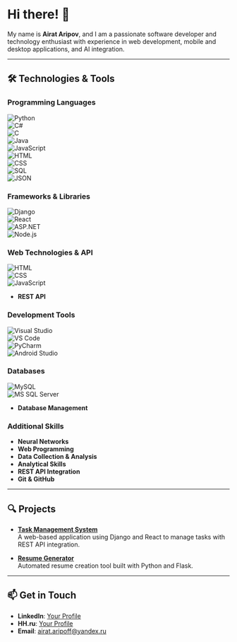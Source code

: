 # Hi there! 👋  
My name is **Airat Aripov**, and I am a passionate software developer and technology enthusiast with experience in web development, mobile and desktop applications, and AI integration.  

---

## 🛠️ Technologies & Tools  

### Programming Languages  
![Python](https://img.shields.io/badge/-Python-3776AB?style=flat-square&logo=python&logoColor=white)  
![C#](https://img.shields.io/badge/-C%23-239120?style=flat-square&logo=csharp&logoColor=white)  
![C](https://img.shields.io/badge/-C-A8B9CC?style=flat-square&logo=c&logoColor=black)  
![Java](https://img.shields.io/badge/-Java-007396?style=flat-square&logo=java&logoColor=white)  
![JavaScript](https://img.shields.io/badge/-JavaScript-F7DF1E?style=flat-square&logo=javascript&logoColor=black)  
![HTML](https://img.shields.io/badge/-HTML-E34F26?style=flat-square&logo=html5&logoColor=white)  
![CSS](https://img.shields.io/badge/-CSS-1572B6?style=flat-square&logo=css3&logoColor=white)  
![SQL](https://img.shields.io/badge/-SQL-CC2927?style=flat-square&logo=microsoftsqlserver&logoColor=white)  
![JSON](https://img.shields.io/badge/-JSON-000000?style=flat-square&logo=json&logoColor=white)  

### Frameworks & Libraries  
![Django](https://img.shields.io/badge/-Django-092E20?style=flat-square&logo=django&logoColor=white)  
![React](https://img.shields.io/badge/-React-61DAFB?style=flat-square&logo=react&logoColor=black)  
![ASP.NET](https://img.shields.io/badge/-ASP.NET-512BD4?style=flat-square&logo=dotnet&logoColor=white)  
![Node.js](https://img.shields.io/badge/-Node.js-339933?style=flat-square&logo=nodedotjs&logoColor=white)  

### Web Technologies & API  
![HTML](https://img.shields.io/badge/-HTML-E34F26?style=flat-square&logo=html5&logoColor=white)  
![CSS](https://img.shields.io/badge/-CSS-1572B6?style=flat-square&logo=css3&logoColor=white)  
![JavaScript](https://img.shields.io/badge/-JavaScript-F7DF1E?style=flat-square&logo=javascript&logoColor=black)  
- **REST API**  

### Development Tools  
![Visual Studio](https://img.shields.io/badge/-Visual%20Studio-5C2D91?style=flat-square&logo=visualstudio&logoColor=white)  
![VS Code](https://img.shields.io/badge/-VS%20Code-007ACC?style=flat-square&logo=visualstudiocode&logoColor=white)  
![PyCharm](https://img.shields.io/badge/-PyCharm-000000?style=flat-square&logo=pycharm&logoColor=white)  
![Android Studio](https://img.shields.io/badge/-Android%20Studio-3DDC84?style=flat-square&logo=androidstudio&logoColor=white)  

### Databases  
![MySQL](https://img.shields.io/badge/-MySQL-4479A1?style=flat-square&logo=mysql&logoColor=white)  
![MS SQL Server](https://img.shields.io/badge/-MS%20SQL%20Server-CC2927?style=flat-square&logo=microsoftsqlserver&logoColor=white)  
- **Database Management**  

### Additional Skills  
- **Neural Networks**  
- **Web Programming**  
- **Data Collection & Analysis**  
- **Analytical Skills**  
- **REST API Integration**  
- **Git & GitHub**  

---

## 🔍 Projects  
- **[Task Management System](https://github.com/your-project)**  
  A web-based application using Django and React to manage tasks with REST API integration.  

- **[Resume Generator](https://github.com/your-project)**  
  Automated resume creation tool built with Python and Flask.  

---

## 📫 Get in Touch  
- **LinkedIn**: [Your Profile](https://linkedin.com/in/your-profile)  
- **HH.ru**: [Your Profile](https://hh.ru/resume/)  
- **Email**: airat.aripoff@yandex.ru  
